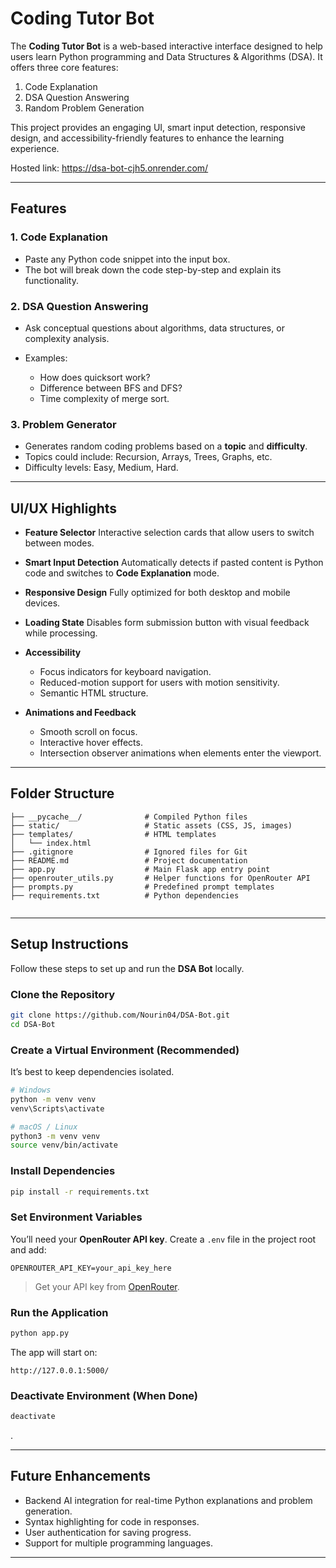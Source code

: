 

# Coding Tutor Bot

The **Coding Tutor Bot** is a web-based interactive interface designed to help users learn Python programming and Data Structures & Algorithms (DSA). It offers three core features:

1. Code Explanation
2. DSA Question Answering
3. Random Problem Generation

This project provides an engaging UI, smart input detection, responsive design, and accessibility-friendly features to enhance the learning experience.

Hosted link: https://dsa-bot-cjh5.onrender.com/

---

## Features

### 1. Code Explanation

* Paste any Python code snippet into the input box.
* The bot will break down the code step-by-step and explain its functionality.

### 2. DSA Question Answering

* Ask conceptual questions about algorithms, data structures, or complexity analysis.
* Examples:

  * How does quicksort work?
  * Difference between BFS and DFS?
  * Time complexity of merge sort.

### 3. Problem Generator

* Generates random coding problems based on a **topic** and **difficulty**.
* Topics could include: Recursion, Arrays, Trees, Graphs, etc.
* Difficulty levels: Easy, Medium, Hard.

---

## UI/UX Highlights

* **Feature Selector**
  Interactive selection cards that allow users to switch between modes.

* **Smart Input Detection**
  Automatically detects if pasted content is Python code and switches to **Code Explanation** mode.

* **Responsive Design**
  Fully optimized for both desktop and mobile devices.

* **Loading State**
  Disables form submission button with visual feedback while processing.

* **Accessibility**

  * Focus indicators for keyboard navigation.
  * Reduced-motion support for users with motion sensitivity.
  * Semantic HTML structure.

* **Animations and Feedback**

  * Smooth scroll on focus.
  * Interactive hover effects.
  * Intersection observer animations when elements enter the viewport.

---

## Folder Structure

```
├── __pycache__/              # Compiled Python files
├── static/                   # Static assets (CSS, JS, images)
├── templates/                # HTML templates
│   └── index.html
├── .gitignore                # Ignored files for Git
├── README.md                 # Project documentation
├── app.py                    # Main Flask app entry point
├── openrouter_utils.py       # Helper functions for OpenRouter API
├── prompts.py                # Predefined prompt templates
├── requirements.txt          # Python dependencies
       
```


---

##  Setup Instructions

Follow these steps to set up and run the **DSA Bot** locally.

###  Clone the Repository

```bash
git clone https://github.com/Nourin04/DSA-Bot.git
cd DSA-Bot
```

###  Create a Virtual Environment (Recommended)

It’s best to keep dependencies isolated.

```bash
# Windows
python -m venv venv
venv\Scripts\activate

# macOS / Linux
python3 -m venv venv
source venv/bin/activate
```

###  Install Dependencies

```bash
pip install -r requirements.txt
```

###  Set Environment Variables

You’ll need your **OpenRouter API key**. Create a `.env` file in the project root and add:

```env
OPENROUTER_API_KEY=your_api_key_here
```

> Get your API key from [OpenRouter](https://openrouter.ai/).

###  Run the Application

```bash
python app.py
```

The app will start on:

```
http://127.0.0.1:5000/
```

### Deactivate Environment (When Done)

```bash
deactivate
```
.



---

## Future Enhancements

* Backend AI integration for real-time Python explanations and problem generation.
* Syntax highlighting for code in responses.
* User authentication for saving progress.
* Support for multiple programming languages.

---



